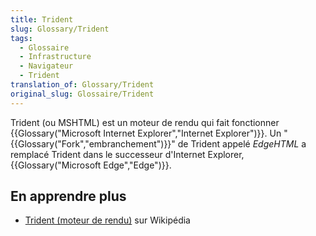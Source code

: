 ```yaml
---
title: Trident
slug: Glossary/Trident
tags:
  - Glossaire
  - Infrastructure
  - Navigateur
  - Trident
translation_of: Glossary/Trident
original_slug: Glossaire/Trident
---
```

Trident (ou MSHTML) est un moteur de rendu qui fait fonctionner {{Glossary("Microsoft Internet Explorer","Internet Explorer")}}.  Un "{{Glossary("Fork","embranchement")}}" de Trident appelé _EdgeHTML_ a remplacé Trident dans le successeur d'Internet Explorer, {{Glossary("Microsoft Edge","Edge")}}.

## En apprendre plus

- [Trident (moteur de rendu)](https://fr.wikipedia.org/wiki/Trident_%28moteur_de_rendu%29) sur Wikipédia
